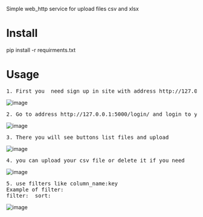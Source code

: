 Simple web_http service for upload files csv and xlsx


# Install
pip install -r requirments.txt

# Usage
<pre>1. First you  need sign up in site with address http://127.0.0.1:5000/sigup/ for create account</pre>
![image](https://github.com/graffwinterfield/HTTP_SERVICE_TEST/assets/110451740/b9e64160-75a4-4e25-b7ef-ad3c49082e2c)

<pre>2. Go to address http://127.0.0.1:5000/login/ and login to your account</pre>
![image](https://github.com/graffwinterfield/HTTP_SERVICE_TEST/assets/110451740/3f18c7a4-0676-4534-a0bf-6790a0a9ecef)

<pre>3. There you will see buttons list_files and upload</pre>
![image](https://github.com/graffwinterfield/HTTP_SERVICE_TEST/assets/110451740/c89485ae-f6be-406c-8a29-dc3760165ba0)

<pre>4. you can upload your csv file or delete it if you need</pre>
![image](https://github.com/graffwinterfield/HTTP_SERVICE_TEST/assets/110451740/4404db68-48cb-49fe-8360-7d7e45053c76)

<pre>5. use filters like column_name:key
Example of filter:
filter: <Full Name:Emily Davis> sort:<Department:IT></pre>

![image](https://github.com/graffwinterfield/HTTP_SERVICE_TEST/assets/110451740/c2e926f3-2216-4e7b-a570-0470e2e1c6a7)

